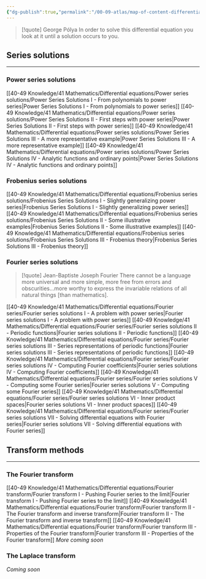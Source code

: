 ```yaml
---
{"dg-publish":true,"permalink":"/00-09-atlas/map-of-content-differential-equations/","updated":"2025-08-18T09:52:32-07:00"}
---
```


> [!quote] George Pólya
>  In order to solve this differential equation you look at it until a solution occurs to you.

## Series solutions
---

### Power series solutions

[[40-49 Knowledge/41 Mathematics/Differential equations/Power series solutions/Power Series Solutions I - From polynomials to power series\|Power Series Solutions I - From polynomials to power series]]
[[40-49 Knowledge/41 Mathematics/Differential equations/Power series solutions/Power Series Solutions II - First steps with power series\|Power Series Solutions II - First steps with power series]]
[[40-49 Knowledge/41 Mathematics/Differential equations/Power series solutions/Power Series Solutions III - A more representative example\|Power Series Solutions III - A more representative example]]
[[40-49 Knowledge/41 Mathematics/Differential equations/Power series solutions/Power Series Solutions IV - Analytic functions and ordinary points\|Power Series Solutions IV - Analytic functions and ordinary points]]

### Frobenius series solutions

[[40-49 Knowledge/41 Mathematics/Differential equations/Frobenius series solutions/Frobenius Series Solutions I - Slightly generalizing power series\|Frobenius Series Solutions I - Slightly generalizing power series]]
[[40-49 Knowledge/41 Mathematics/Differential equations/Frobenius series solutions/Frobenius Series Solutions II - Some illustrative examples\|Frobenius Series Solutions II - Some illustrative examples]]
[[40-49 Knowledge/41 Mathematics/Differential equations/Frobenius series solutions/Frobenius Series Solutions III - Frobenius theory\|Frobenius Series Solutions III - Frobenius theory]]

### Fourier series solutions

> [!quote] Jean-Baptiste Joseph Fourier
> There cannot be a language more universal and more simple, more free from errors and obscurities...more worthy to express the invariable relations of all natural things [than mathematics].

[[40-49 Knowledge/41 Mathematics/Differential equations/Fourier series/Fourier series solutions I - A problem with power series\|Fourier series solutions I - A problem with power series]]
[[40-49 Knowledge/41 Mathematics/Differential equations/Fourier series/Fourier series solutions II - Periodic functions\|Fourier series solutions II - Periodic functions]]
[[40-49 Knowledge/41 Mathematics/Differential equations/Fourier series/Fourier series solutions III - Series representations of periodic functions\|Fourier series solutions III - Series representations of periodic functions]]
[[40-49 Knowledge/41 Mathematics/Differential equations/Fourier series/Fourier series solutions IV - Computing Fourier coefficients\|Fourier series solutions IV - Computing Fourier coefficients]]
[[40-49 Knowledge/41 Mathematics/Differential equations/Fourier series/Fourier series solutions V - Computing some Fourier series\|Fourier series solutions V - Computing some Fourier series]]
[[40-49 Knowledge/41 Mathematics/Differential equations/Fourier series/Fourier series solutions VI - Inner product spaces\|Fourier series solutions VI - Inner product spaces]]
[[40-49 Knowledge/41 Mathematics/Differential equations/Fourier series/Fourier series solutions VII - Solving differential equations with Fourier series\|Fourier series solutions VII - Solving differential equations with Fourier series]]

## Transform methods
---

### The Fourier transform

[[40-49 Knowledge/41 Mathematics/Differential equations/Fourier transform/Fourier transform I - Pushing Fourier series to the limit\|Fourier transform I - Pushing Fourier series to the limit]]
[[40-49 Knowledge/41 Mathematics/Differential equations/Fourier transform/Fourier transform II - The Fourier transform and inverse transform\|Fourier transform II - The Fourier transform and inverse transform]]
[[40-49 Knowledge/41 Mathematics/Differential equations/Fourier transform/Fourier transform III - Properties of the Fourier transform\|Fourier transform III - Properties of the Fourier transform]]
*More coming soon*

### The Laplace transform

*Coming soon*